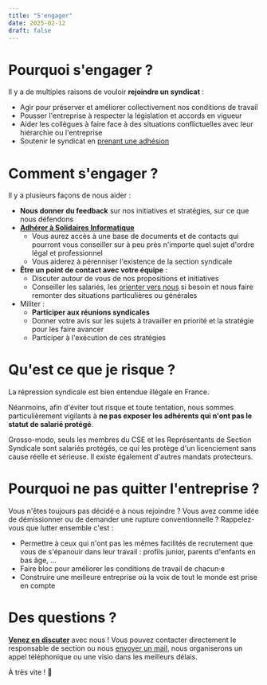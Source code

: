 ```yaml
---
title: "S'engager"
date: 2025-02-12
draft: false
---
```



Pourquoi s'engager ?
====================

Il y a de multiples raisons de vouloir **rejoindre un syndicat** :
* Agir pour préserver et améliorer collectivement nos conditions de travail
* Pousser l'entreprise à respecter la législation et accords en vigueur
* Aider les collègues à faire face à des situations conflictuelles avec leur hiérarchie ou l'entreprise
* Soutenir le syndicat en [prenant une adhésion](https://solidairesinformatique.org/militez-adherez/)

Comment s'engager ?
===================

Il y a plusieurs façons de nous aider :
* **Nous donner du feedback** sur nos initiatives et stratégies, sur ce que nous défendons
* [**Adhérer à Solidaires Informatique**](https://solidairesinformatique.org/militez-adherez/)
    * Vous aurez accès à une base de documents et de contacts qui pourront vous conseiller sur à peu près n'importe quel sujet d'ordre légal et professionnel
    * Vous aiderez à pérenniser l'existence de la section syndicale
* **Être un point de contact avec votre équipe** :
    * Discuter autour de vous de nos propositions et initiatives
    * Conseiller les salariés, les [orienter vers nous](../../page/contact) si besoin et nous faire remonter des situations particulières ou générales
* Militer :
    * **Participer aux réunions syndicales**
    * Donner votre avis sur les sujets à travailler en priorité et la stratégie pour les faire avancer
    * Participer à l'exécution de ces stratégies

Qu'est ce que je risque ?
=========================

La répression syndicale est bien entendue illégale en France.

Néanmoins, afin d'éviter tout risque et toute tentation, nous sommes particulièrement vigilants à **ne pas exposer les adhérents qui n'ont pas le statut de salarié protégé**.

Grosso-modo, seuls les membres du CSE et les Représentants de Section Syndicale sont salariés protégés, ce qui les protège d'un licenciement sans cause réelle et sérieuse. Il existe également d'autres mandats protecteurs.

Pourquoi ne pas quitter l'entreprise ?
======================================

Vous n'êtes toujours pas décidé·e à nous rejoindre ? Vous avez comme idée de démissionner ou de demander une rupture conventionnelle ? Rappelez-vous que lutter ensemble c'est :
* Permettre à ceux qui n'ont pas les mêmes facilités de recrutement que vous de s'épanouir dans leur travail : profils junior, parents d'enfants en bas âge, ...
* Faire bloc pour améliorer les conditions de travail de chacun·e
* Construire une meilleure entreprise où la voix de tout le monde est prise en compte

Des questions ?
===============

[**Venez en discuter**](../../page/contact) avec nous ! Vous pouvez contacter directement le responsable de section ou nous [envoyer un mail](../../page/contact), nous organiserons un appel téléphonique ou une visio dans les meilleurs délais.

À très vite ! 🚀️
